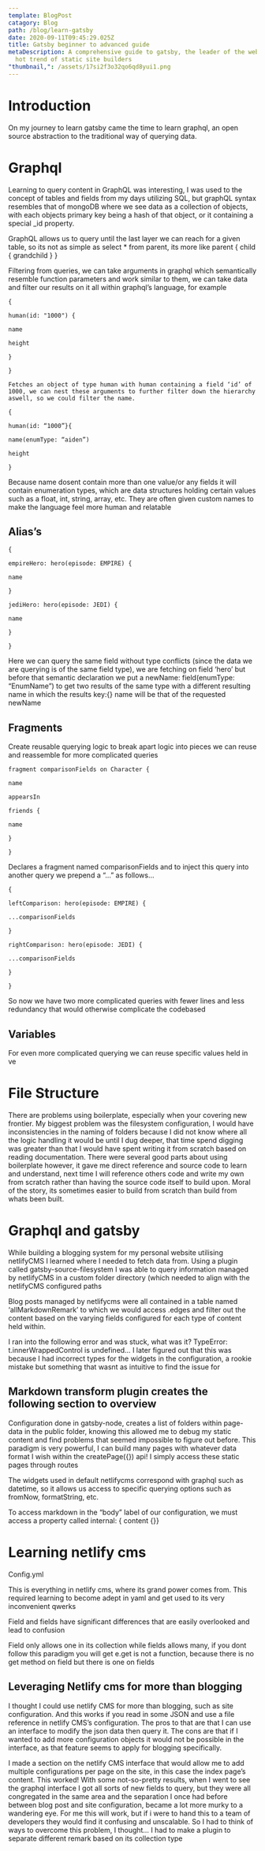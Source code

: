 ```yaml
---
template: BlogPost
catagory: Blog
path: /blog/learn-gatsby
date: 2020-09-11T09:45:29.025Z
title: Gatsby beginner to advanced guide
metaDescription: A comprehensive guide to gatsby, the leader of the webs latest
  hot trend of static site builders
"thumbnail,": /assets/17si2f3o32qo6qd8yui1.png
---
```


<!--StartFragment-->

# Introduction

On my journey to learn gatsby came the time to learn graphql, an open source abstraction to the traditional way of querying data.

# Graphql

Learning to query content in GraphQL was interesting, I was used to the concept of tables and fields from my days utilizing SQL, but graphQL syntax resembles that of mongoDB where we see data as a collection of objects, with each objects primary key being a hash of that object, or it containing a special \_id property.

GraphQL allows us to query until the last layer we can reach for a given table, so its not as simple as select \* from parent, its more like parent { child { grandchild } }

Filtering from queries, we can take arguments in graphql which semantically resemble function parameters and work similar to them, we can take data and filter our results on it all within graphql’s language, for example

`{`

`human(id: "1000") {`

`name`

`height`

`}`

`}`

`Fetches an object of type human with human containing a field ‘id’ of 1000, we can nest these arguments to further filter down the hierarchy aswell, so we could filter the name.`

`{`

`human(id: “1000”}{`

`name(enumType: “aiden”)`

`height`

`}`

Because name dosent contain more than one value/or any fields it will contain enumeration types, which are data structures holding certain values such as a float, int, string, array, etc. They are often given custom names to make the language feel more human and relatable

## Alias’s

`{`

`empireHero: hero(episode: EMPIRE) {`

`name`

`}`

`jediHero: hero(episode: JEDI) {`

`name`

`}`

`}`

Here we can query the same field without type conflicts (since the data we are querying is of the same field type), we are fetching on field ‘hero’ but before that semantic declaration we put a newName: field(enumType: “EnumName”) to get two results of the same type with a different resulting name in which the results key:{} name will be that of the requested newName

## Fragments

Create reusable querying logic to break apart logic into pieces we can reuse and reassemble for more complicated queries

`fragment comparisonFields on Character {`

`name`

`appearsIn`

`friends {`

`name`

`}`

`}`

Declares a fragment named comparisonFields and to inject this query into another query we prepend a “...” as follows…

`{`

`leftComparison: hero(episode: EMPIRE) {`

`...comparisonFields`

`}`

`rightComparison: hero(episode: JEDI) {`

`...comparisonFields`

`}`

`}`

So now we have two more complicated queries with fewer lines and less redundancy that would otherwise complicate the codebased

## Variables

For even more complicated querying we can reuse specific values held in ve

# File Structure

There are problems using boilerplate, especially when your covering new frontier. My biggest problem was the filesystem configuration, I would have inconsistencies in the naming of folders because I did not know where all the logic handling it would be until I dug deeper, that time spend digging was greater than that I would have spent writing it from scratch based on reading documentation. There were several good parts about using boilerplate however, it gave me direct reference and source code to learn and understand, next time I will reference others code and write my own from scratch rather than having the source code itself to build upon. Moral of the story, its sometimes easier to build from scratch than build from whats been built.

# Graphql and gatsby

While building a blogging system for my personal website utilising netlifyCMS I learned where I needed to fetch data from. Using a plugin called gatsby-source-filesystem I was able to query information managed by netlifyCMS in a custom folder directory (which needed to align with the netlifyCMS configured paths

Blog posts managed by netlifycms were all contained in a table named ‘allMarkdownRemark’ to which we would access .edges and filter out the content based on the varying fields configured for each type of content held within.

I ran into the following error and was stuck, what was it? TypeError: t.innerWrappedControl is undefined… I later figured out that this was because I had incorrect types for the widgets in the configuration, a rookie mistake but something that wasnt as intuitive to find the issue for

## Markdown transform plugin creates the following section to overview

Configuration done in gatsby-node, creates a list of folders within page-data in the public folder, knowing this allowed me to debug my static content and find problems that seemed impossible to figure out before. This paradigm is very powerful, I can build many pages with whatever data format I wish within the createPage({}) api! I simply access these static pages through routes

The widgets used in default netlifycms correspond with graphql such as datetime, so it allows us access to specific querying options such as fromNow, formatString, etc.

To access markdown in the “body” label of our configuration, we must access a property called internal: { content {}}

# Learning netlify cms

Config.yml

This is everything in netlify cms, where its grand power comes from. This required learning to become adept in yaml and get used to its very inconvenient qwerks

Field and fields have significant differences that are easily overlooked and lead to confusion

Field only allows one in its collection while fields allows many, if you dont follow this paradigm you will get e.get is not a function, because there is no get method on field but there is one on fields

## Leveraging Netlify cms for more than blogging

I thought I could use netlify CMS for more than blogging, such as site configuration. And this works if you read in some JSON and use a file reference in netlify CMS’s configuration. The pros to that are that I can use an interface to modify the json data then query it. The cons are that if I wanted to add more configuration objects it would not be possible in the interface, as that feature seems to apply for blogging specifically.

I made a section on the netlify CMS interface that would allow me to add multiple configurations per page on the site, in this case the index page’s content. This worked! With some not-so-pretty results, when I went to see the graphql interface I got all sorts of new fields to query, but they were all congregated in the same area and the separation I once had before between blog post and site configuration, became a lot more murky to a wandering eye. For me this will work, but if i were to hand this to a team of developers they would find it confusing and unscalable. So I had to think of ways to overcome this problem, I thought… I had to make a plugin to separate different remark based on its collection type
